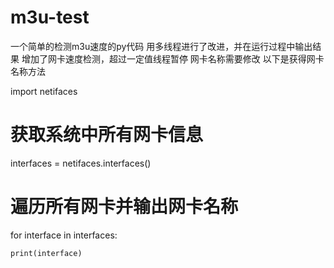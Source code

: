 # m3u-test
一个简单的检测m3u速度的py代码
用多线程进行了改进，并在运行过程中输出结果
增加了网卡速度检测，超过一定值线程暂停
网卡名称需要修改
以下是获得网卡名称方法


import netifaces
 # 获取系统中所有网卡信息
interfaces = netifaces.interfaces()
 # 遍历所有网卡并输出网卡名称
for interface in interfaces:

    print(interface)
